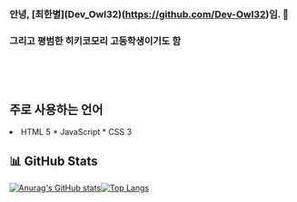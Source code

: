 ### 안녕, [최한별]\(Dev_Owl32)\(https://github.com/Dev-Owl32)임. 👋
### 그리고 평범한 히키코모리 고등학생이기도 함

<p>&nbsp</p>
<p>&nbsp</p>

## 주로 사용하는 언어
<li> HTML 5 * JavaScript * CSS 3</li>


## 📊 GitHub Stats

[![Anurag's GitHub stats](https://github-readme-stats.vercel.app/api?username=Dev-Owl32&show_icons=true&theme=cobalt&icon_color=c36be3&hide_border=none&text_color=33c6d4)](#)[![Top Langs](https://github-readme-stats.vercel.app/api/top-langs/?username=Dev-Owl32&layout=compact&theme=cobalt&hide_border=none)](https://github.com/Dev-Owl32)

